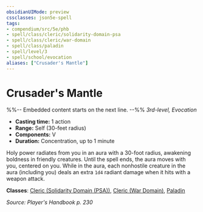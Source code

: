 ```yaml
---
obsidianUIMode: preview
cssclasses: json5e-spell
tags:
- compendium/src/5e/phb
- spell/class/cleric/solidarity-domain-psa
- spell/class/cleric/war-domain
- spell/class/paladin
- spell/level/3
- spell/school/evocation
aliases: ["Crusader's Mantle"]
---
```

# Crusader's Mantle
%%-- Embedded content starts on the next line. --%%
*3rd-level, Evocation*  

- **Casting time:** 1 action
- **Range:** Self (30-feet radius)
- **Components:** V
- **Duration:** Concentration, up to 1 minute

Holy power radiates from you in an aura with a 30-foot radius, awakening boldness in friendly creatures. Until the spell ends, the aura moves with you, centered on you. While in the aura, each nonhostile creature in the aura (including you) deals an extra `1d4` radiant damage when it hits with a weapon attack.

**Classes**: [Cleric (Solidarity Domain (PSA))](/Systems/5e/classes/cleric-solidarity-domain-psa-psa.md), [Cleric (War Domain)](/Systems/5e/classes/cleric-war-domain.md), [Paladin](/Systems/5e/classes/paladin.md)

*Source: Player's Handbook p. 230*